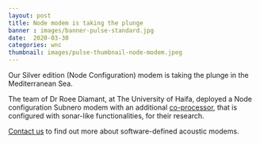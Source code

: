 ```yaml
---
layout: post
title: Node modem is taking the plunge
banner : images/banner-pulse-standard.jpg
date:  2020-03-30
categories: wnc
thumbnail: images/pulse-thumbnail-node-modem.jpeg
---
```

Our Silver edition (Node Configuration) modem is taking the plunge in the Mediterranean Sea.

The team of Dr Roee Diamant, at The University of Haifa, deployed a Node configuration Subnero modem with an additional [co-processor](https://subnero.com/wnc/2018/11/17/Underwater-modem-with-a-coprocessor.html), that is configured with sonar-like functionalities, for their research.

[Contact us](https://subnero.com/contact/) to find out more about software-defined acoustic modems.
